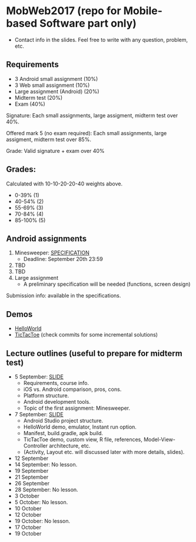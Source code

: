 # MobWeb2017 (repo for Mobile-based Software part only)

* Contact info in the slides. Feel free to write with any question, problem, etc.

## Requirements

* 3 Android small assignment (10%)
* 3 Web small assignment (10%)
* Large assignment (Android) (20%)
* Midterm test (20%)
* Exam (40%)

Signature: Each small assignments, large assigment, midterm test over 40%.

Offered mark 5 (no exam required): Each small assignments, large assigment, midterm test over 85%.

Grade: Valid signature + exam over 40%

## Grades: 

Calculated with 10-10-20-20-40 weights above.

* 0-39% (1)
* 40-54% (2)
* 55-69% (3)
* 70-84% (4)
* 85-100% (5)

## Android assignments

1. Minesweeper: [SPECIFICATION](/assignments/01_Android_Assignment.pdf)
   * Deadline: September 20th 23:59
2. TBD
3. TBD
4. Large assignment
   * A preliminary specification will be needed (functions, screen design)

Submission info: available in the specifications.

## Demos

* [HelloWorld](/demos/HelloWorld/)
* [TicTacToe](/demos/TicTacToe/) (check commits for some incremental solutions)

## Lecture outlines (useful to prepare for midterm test)

* 5 September: [SLIDE](/slides/MobWeb_01.pdf)
   * Requirements, course info.
   * iOS vs. Android comparison, pros, cons.
   * Platform structure.
   * Android development tools.
   * Topic of the first assignment: Minesweeper.
* 7 September: [SLIDE](/slides/MobWeb_02.pdf)
   * Android Studio project structure.
   * HelloWorld demo, emulator, Instant run option.
   * Manifest, build.gradle, apk build.
   * TicTacToe demo, custom view, R file, references, Model-View-Controller architecture, etc.
   * (Activity, Layout etc. will discussed later with more details, slides).
* 12 September
* 14 September: No lesson.
* 19 September
* 21 September
* 26 September
* 28 September: No lesson.
* 3 October
* 5 October: No lesson.
* 10 October
* 12 October
* 19 October: No lesson.
* 17 October
* 19 October

